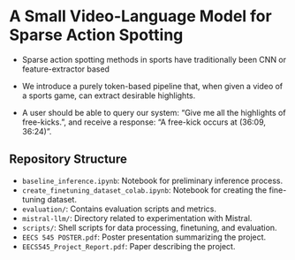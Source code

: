 # A Small Video-Language Model for Sparse Action Spotting

* Sparse action spotting methods in sports have traditionally been CNN or feature-extractor based

* We introduce a purely token-based pipeline that, when given a video of a sports game, can extract desirable highlights.

* A user should be able to query our system: “Give me all the highlights of free-kicks.”, and receive a response: “A free-kick occurs at (36:09, 36:24)”.

## Repository Structure

- `baseline_inference.ipynb`: Notebook for preliminary inference process.
- `create_finetuning_dataset_colab.ipynb`: Notebook for creating the fine-tuning dataset.
- `evaluation/`: Contains evaluation scripts and metrics.
- `mistral-llm/`: Directory related to experimentation with Mistral.
- `scripts/`: Shell scripts for data processing, finetuning, and evaluation.
- `EECS 545 POSTER.pdf`: Poster presentation summarizing the project.
- `EECS545_Project_Report.pdf`: Paper describing the project.
